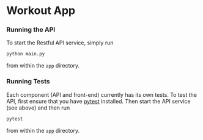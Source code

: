 # Workout App

### Running the API
To start the Restful API service, simply run
```python
python main.py
```
from within the `app` directory.

### Running Tests
Each component (API and front-end) currently has its own tests.
To test the API, first ensure that you have
[pytest](https://docs.pytest.org/en/latest/) installed.
Then start the API service (see above) and then run
```bash
pytest
```
from within the `app` directory.
